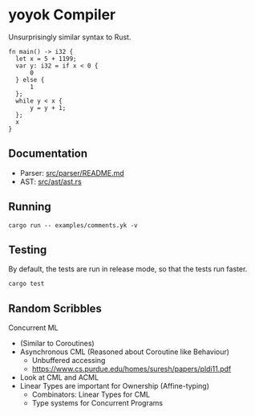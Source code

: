 # yoyok Compiler

Unsurprisingly similar syntax to Rust.

```
fn main() -> i32 {
  let x = 5 + 1199;
  var y: i32 = if x < 0 {
      0
  } else {
      1
  };
  while y < x {
      y = y + 1;
  };
  x
}
```

## Documentation

- Parser: [src/parser/README.md](src/parser/README.md)
- AST: [src/ast/ast.rs](src/ast/ast.rs)

## Running

```
cargo run -- examples/comments.yk -v
```

## Testing

By default, the tests are run in release mode, so that the tests run faster.

```
cargo test
```

## Random Scribbles

Concurrent ML

- (Similar to Coroutines)
- Asynchronous CML (Reasoned about Coroutine like Behaviour)
  - Unbuffered accessing
  - https://www.cs.purdue.edu/homes/suresh/papers/pldi11.pdf
- Look at CML and ACML
- Linear Types are important for Ownership (Affine-typing)
  - Combinators: Linear Types for CML
  - Type systems for Concurrent Programs
